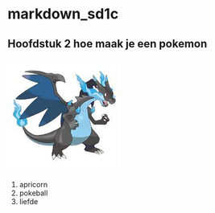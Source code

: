 # markdown_sd1c
## Hoofdstuk 2 hoe maak je een pokemon
![charizard picture](charizardmega.jpeg)
1. apricorn
2. pokeball
3. liefde

